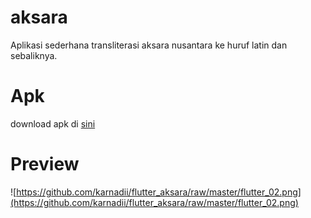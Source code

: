 # aksara

Aplikasi sederhana transliterasi aksara nusantara ke huruf latin dan sebaliknya.

# Apk
download apk di [sini](https://mega.nz/#F!3rBXmC5L!nlONzcL60o9WNKPfKIcn0g)

# Preview

![https://github.com/karnadii/flutter_aksara/raw/master/flutter_02.png](https://github.com/karnadii/flutter_aksara/raw/master/flutter_02.png)

